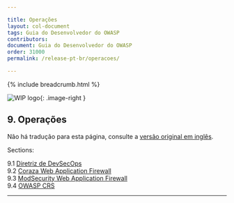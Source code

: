 ```yaml
---

title: Operações
layout: col-document
tags: Guia do Desenvolvedor do OWASP
contributors:
document: Guia do Desenvolvedor do OWASP
order: 31000
permalink: /release-pt-br/operacoes/

---
```


{% include breadcrumb.html %}

<style type="text/css">
.image-right {
  height: 180px;
  display: block;
  margin-left: auto;
  margin-right: auto;
  float: right;
}
</style>

![WIP logo](../../../assets/images/dg_wip.png "Trabalho em andamento"){: .image-right }

## 9. Operações

Não há tradução para esta página, consulte a [versão original em inglês][release1100].

Sections:

9.1 [Diretriz de DevSecOps](01-devsecops.md)  
9.2 [Coraza Web Application Firewall](02-coraza.md)  
9.3 [ModSecurity Web Application Firewall](03-modsecurity.md)  
9.4 [OWASP CRS](04-crs.md)  

----

[release1100]: https://github.com/OWASP/www-project-developer-guide/blob/main/draft/11-operations/toc.md
